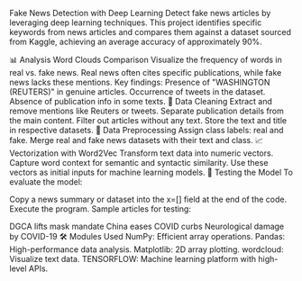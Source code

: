 Fake News Detection with Deep Learning
Detect fake news articles by leveraging deep learning techniques. This project identifies specific keywords from news articles and compares them against a dataset sourced from Kaggle, achieving an average accuracy of approximately 90%.

📊 Analysis
Word Clouds Comparison
Visualize the frequency of words in real vs. fake news.
Real news often cites specific publications, while fake news lacks these mentions.
Key findings:
Presence of "WASHINGTON (REUTERS)" in genuine articles.
Occurrence of tweets in the dataset.
Absence of publication info in some texts.
🧹 Data Cleaning
Extract and remove mentions like Reuters or tweets.
Separate publication details from the main content.
Filter out articles without any text.
Store the text and title in respective datasets.
🔄 Data Preprocessing
Assign class labels: real and fake.
Merge real and fake news datasets with their text and class.
📈 Vectorization with Word2Vec
Transform text data into numeric vectors.
Capture word context for semantic and syntactic similarity.
Use these vectors as initial inputs for machine learning models.
🚀 Testing the Model
To evaluate the model:

Copy a news summary or dataset into the x=[] field at the end of the code.
Execute the program.
Sample articles for testing:

DGCA lifts mask mandate
China eases COVID curbs
Neurological damage by COVID-19
🛠 Modules Used
NumPy: Efficient array operations.
Pandas: High-performance data analysis.
Matplotlib: 2D array plotting.
wordcloud: Visualize text data.
TENSORFLOW: Machine learning platform with high-level APIs.
